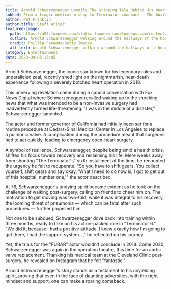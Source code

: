 ```yaml
---
title: Arnold Schwarzenegger Unveils The Gripping Tale Behind His Near-Fatal Heart Surgery
subhed: From a tragic medical mishap to Terminator comeback - The Austrian Oak's relentless drive to overcome adversity.
author: Pat Franklin
author-title: Staff Writer
featured-image: 
  path: https://a57.foxnews.com/static.foxnews.com/foxnews.com/content/uploads/2023/09/720/405/arnold-schwarzenegger-hospital.png?ve=1&tl=1
  cutline: Arnold Schwarzenegger walking around the hallways of the hospital after his life-altering surgery.
  credit: Phillip Faraone/Getty Images
  alt-text: Arnold Schwarzenegger walking around the hallways of a hospital
category: Entertainment
date: 2023-09-05 13:45
---
```


Arnold Schwarzenegger, the iconic star known for his legendary roles and unparalleled zeal, recently shed light on the nightmarish, near-death experience following a severely botched heart operation in 2018.

This unnerving revelation came during a candid conversation with Fox News Digital where Schwarzenegger recalled waking up to the shocking news that what was intended to be a non-invasive surgery had inadvertently turned life-threatening. "I was in the middle of a disaster," Schwarzenegger lamented.

The actor and former governor of California had initially been set for a routine procedure at Cedars-Sinai Medical Center in Los Angeles to replace a pulmonic valve. A complication during the procedure meant that surgeons had to act quickly, leading to emergency open-heart surgery.

A symbol of resilience, Schwarzenegger, despite being amid a health crisis, shifted his focus toward recovery and reclaiming his life. Mere weeks away from shooting "The Terminator's" sixth installment at the time, he recounted the urgency he felt to recuperate. "So you have to shift gears. You collect yourself, shift gears and say okay, ‘What I need to do now is, I got to get out of this hospital, number one,'" the actor described.

At 76, Schwarzenegger's undying spirit became evident as he took on the challenge of walking post-surgery, calling on friends to cheer him on. The motivation to get moving was two-fold; while it was integral to his recovery, the looming threat of pneumonia — which can be fatal after such procedures — further propelled him.

Not one to be subdued, Schwarzenegger dove back into training within three months, ready to take on his action-packed role in "Terminator 6." "We did it, because I had a positive attitude. I knew exactly how I'm going to get there, I had the support system...," he reflected on his journey.

Yet, the trials for the "FUBAR" actor wouldn't conclude in 2018. Come 2020, Schwarzenegger was again in the operation theatre, this time for an aortic valve replacement. Thanking his medical team at the Cleveland Clinic post-surgery, he revealed on Instagram that he felt "fantastic."

Arnold Schwarzenegger's story stands as a testament to his unyielding spirit, proving that even in the face of daunting adversities, with the right mindset and support, one can make a roaring comeback.
